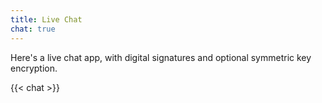 ```yaml
---
title: Live Chat
chat: true
---
```


Here's a live chat app, with digital signatures and optional symmetric key encryption.

{{< chat >}}

